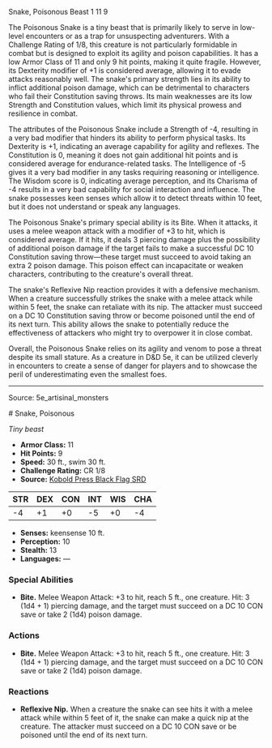 <MonsterName/>Snake, Poisonous</MonsterName>
<CreatureType/>Beast</CreatureType>
<CR/>1</CR>
<AC/>11</AC>
<HP/>9</HP>
<summary>The Poisonous Snake is a tiny beast that is primarily likely to serve in low-level encounters or as a trap for unsuspecting adventurers. With a Challenge Rating of 1/8, this creature is not particularly formidable in combat but is designed to exploit its agility and poison capabilities. It has a low Armor Class of 11 and only 9 hit points, making it quite fragile. However, its Dexterity modifier of +1 is considered average, allowing it to evade attacks reasonably well. The snake's primary strength lies in its ability to inflict additional poison damage, which can be detrimental to characters who fail their Constitution saving throws. Its main weaknesses are its low Strength and Constitution values, which limit its physical prowess and resilience in combat.</summary>

<detail>

The attributes of the Poisonous Snake include a Strength of -4, resulting in a very bad modifier that hinders its ability to perform physical tasks. Its Dexterity is +1, indicating an average capability for agility and reflexes. The Constitution is 0, meaning it does not gain additional hit points and is considered average for endurance-related tasks. The Intelligence of -5 gives it a very bad modifier in any tasks requiring reasoning or intelligence. The Wisdom score is 0, indicating average perception, and its Charisma of -4 results in a very bad capability for social interaction and influence. The snake possesses keen senses which allow it to detect threats within 10 feet, but it does not understand or speak any languages.

The Poisonous Snake's primary special ability is its Bite. When it attacks, it uses a melee weapon attack with a modifier of +3 to hit, which is considered average. If it hits, it deals 3 piercing damage plus the possibility of additional poison damage if the target fails to make a successful DC 10 Constitution saving throw—these target must succeed to avoid taking an extra 2 poison damage. This poison effect can incapacitate or weaken characters, contributing to the creature's overall threat.

The snake's Reflexive Nip reaction provides it with a defensive mechanism. When a creature successfully strikes the snake with a melee attack while within 5 feet, the snake can retaliate with its nip. The attacker must succeed on a DC 10 Constitution saving throw or become poisoned until the end of its next turn. This ability allows the snake to potentially reduce the effectiveness of attackers who might try to overpower it in close combat.

Overall, the Poisonous Snake relies on its agility and venom to pose a threat despite its small stature. As a creature in D&D 5e, it can be utilized cleverly in encounters to create a sense of danger for players and to showcase the peril of underestimating even the smallest foes.</detail>



---

Source: 5e_artisinal_monsters

<statblock>
# Snake, Poisonous

*Tiny beast*

- **Armor Class:** 11
- **Hit Points:** 9
- **Speed:** 30 ft., swim 30 ft.
- **Challenge Rating:** CR 1/8
- **Source:** [Kobold Press Black Flag SRD](https://koboldpress.com/black-flag-roleplaying/)

| STR | DEX | CON | INT | WIS | CHA |
| --- | --- | --- | --- | --- | --- |
| -4 | +1 | +0 | -5 | +0 | -4 |

- **Senses:** keensense 10 ft.
- **Perception:** 10
- **Stealth:** 13
- **Languages:** —

### Special Abilities

- **Bite.** Melee Weapon Attack: +3 to hit, reach 5 ft., one creature. Hit: 3 (1d4 + 1) piercing damage, and the target must succeed on a DC 10 CON save or take 2 (1d4) poison damage.

### Actions

- **Bite.** Melee Weapon Attack: +3 to hit, reach 5 ft., one creature. Hit: 3 (1d4 + 1) piercing damage, and the target must succeed on a DC 10 CON save or take 2 (1d4) poison damage.

### Reactions

- **Reflexive Nip.** When a creature the snake can see hits it with a melee attack while within 5 feet of it, the snake can make a quick nip at the creature. The attacker must succeed on a DC 10 CON save or be poisoned until the end of its next turn.

</statblock>


